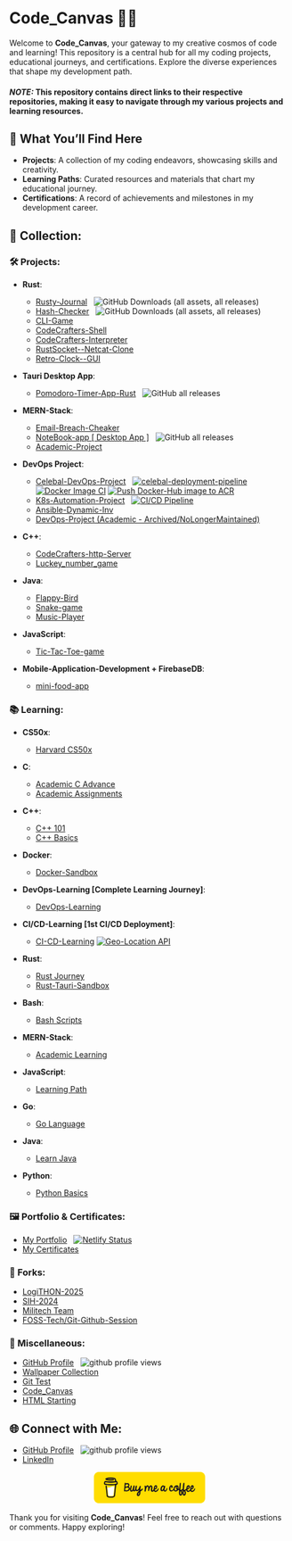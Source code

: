 # Code_Canvas 🌌💫

Welcome to **Code_Canvas**, your gateway to my creative cosmos of code and learning! This repository is a central hub for all my coding projects, educational journeys, and certifications. Explore the diverse experiences that shape my development path.
#### *NOTE:* This repository contains direct links to their respective repositories, making it easy to navigate through my various projects and learning resources.
 
## 🌟 What You’ll Find Here

- **Projects**: A collection of my coding endeavors, showcasing skills and creativity.
- **Learning Paths**: Curated resources and materials that chart my educational journey.
- **Certifications**: A record of achievements and milestones in my development career.

## 🌲 Collection:

### 🛠️ Projects:
- **Rust**:
  - [Rusty-Journal](https://github.com/akash2061/Rusty-Journal) &nbsp; ![GitHub Downloads (all assets, all releases)](https://img.shields.io/github/downloads/akash2061/Rusty-Journal/total?color=azure&style=plastic)
  - [Hash-Checker](https://github.com/akash2061/RUST-Hash-Checker) &nbsp; ![GitHub Downloads (all assets, all releases)](https://img.shields.io/github/downloads/akash2061/RUST-Hash-Checker/total?color=azure&style=plastic)
  - [CLI-Game](https://github.com/akash2061/RUST-CLI-Game)
  - [CodeCrafters-Shell](https://github.com/akash2061/codecrafters-shell-rust)
  - [CodeCrafters-Interpreter](https://github.com/akash2061/Interpreter-rust)
  - [RustSocket--Netcat-Clone](https://github.com/akash2061/RustSocket-NetCat-Clone)
  - [Retro-Clock--GUI](https://github.com/akash2061/Rust-Retro-Clock--GUI)

- **Tauri Desktop App**:
  - [Pomodoro-Timer-App-Rust](https://github.com/akash2061/Pomodoro-Timer-App-Rust) &nbsp; ![GitHub all releases](https://img.shields.io/github/downloads/akash2061/Pomodoro-Timer-App-Rust/total?color=azure&style=plastic)

- **MERN-Stack**:
  - [Email-Breach-Cheaker]()
  - [NoteBook-app [ Desktop App ]](https://github.com/akash2061/NoteBook-app) &nbsp; ![GitHub all releases](https://img.shields.io/github/downloads/akash2061/NoteBook-app/total?color=azure&style=plastic)
  - [Academic-Project](https://github.com/akash2061/MERN_STACK_PROJECT)

- **DevOps Project**:
  - [Celebal-DevOps-Project](https://github.com/akash2061/Celebal-DevOps-Project) &nbsp; [![celebal-deployment-pipeline](https://github.com/akash2061/Celebal-DevOps-Project/actions/workflows/celebal-deployment-pipeline.yml/badge.svg)](https://github.com/akash2061/Celebal-DevOps-Project/actions/workflows/celebal-deployment-pipeline.yml) [![Docker Image CI](https://github.com/akash2061/Celebal-DevOps-Project/actions/workflows/docker-image-CI.yml/badge.svg)](https://github.com/akash2061/Celebal-DevOps-Project/actions/workflows/docker-image-CI.yml) [![Push Docker-Hub image to ACR](https://github.com/akash2061/Celebal-DevOps-Project/actions/workflows/azure-container-reg-CI.yml/badge.svg)](https://github.com/akash2061/Celebal-DevOps-Project/actions/workflows/azure-container-reg-CI.yml)
  - [K8s-Automation-Project](https://github.com/akash2061/K8s-Project) &nbsp; [![CI/CD Pipeline](https://github.com/akash2061/K8s-Project/actions/workflows/CI_CD_Pipeline.yml/badge.svg)](https://github.com/akash2061/K8s-Project/actions/workflows/CI_CD_Pipeline.yml)
  - [Ansible-Dynamic-Inv](https://github.com/akash2061/Ansible-Dynamic-Inv)
  - [DevOps-Project (Academic - Archived/NoLongerMaintained)](https://github.com/akash2061/DevOps-Project)

- **C++**:
  - [CodeCrafters-http-Server](https://github.com/akash2061/codecrafters-http-server-cpp)
  - [Luckey_number_game](https://github.com/akash2061/Luckey_number_game_Cpp)

- **Java**:
  - [Flappy-Bird](https://github.com/akash2061/Flappy-Bird-Java-Project)
  - [Snake-game](https://github.com/akash2061/Snake_game--Java)
  - [Music-Player](https://github.com/akash2061/Music_Player-Java-Project)

- **JavaScript**:
  - [Tic-Tac-Toe-game](https://github.com/akash2061/Tic-Tac-Toe-Game)

- **Mobile-Application-Development + FirebaseDB**:
  - [mini-food-app](https://github.com/akash2061/mini-food-app)

### 📚 Learning:
- **CS50x**:
  - [Harvard CS50x](https://github.com/akash2061/Cs50x)

- **C**:
  - [Academic C Advance](https://github.com/akash2061/C-ADVANCE)
  - [Academic Assignments](https://github.com/akash2061/C-Assignment-1st-Year)

- **C++**:
  - [C++ 101](https://github.com/akash2061/CPP-101)
  - [C++ Basics](https://github.com/akash2061/Cpp-Basics)

- **Docker**:
  - [Docker-Sandbox](https://github.com/akash2061/Docker-Sandbox)

- **DevOps-Learning [Complete Learning Journey]**:
  - [DevOps-Learning](https://github.com/akash2061/DevOps-Learning)

- **CI/CD-Learning [1st CI/CD Deployment]**:
  - [CI-CD-Learning](https://github.com/akash2061/CI-CD-Learning) [![Geo-Location API](https://github.com/akash2061/CI-CD-Learning/actions/workflows/geo-location.yml/badge.svg)](https://github.com/akash2061/CI-CD-Learning/actions/workflows/geo-location.yml)

- **Rust**:
  - [Rust Journey](https://github.com/akash2061/RUST-First-Code)
  - [Rust-Tauri-Sandbox](https://github.com/akash2061/Rust-Tauri-Sandbox)

- **Bash**:
  - [Bash Scripts](https://github.com/akash2061/Bash-Craft)

- **MERN-Stack**:
  - [Academic Learning](https://github.com/akash2061/MERN-STACK-TRAINING)

- **JavaScript**:
  - [Learning Path](https://github.com/akash2061/JavaScript-Learning-Path)

- **Go**:
  - [Go Language](https://github.com/akash2061/GO-Lang)

- **Java**:
  - [Learn Java](https://github.com/akash2061/Learn-JAVA)

- **Python**:
  - [Python Basics](https://github.com/akash2061/PYTHON)

### 🖼️ Portfolio & Certificates:
- [My Portfolio](https://github.com/akash2061/Portfolio) &nbsp; [![Netlify Status](https://api.netlify.com/api/v1/badges/82115093-284e-4d40-a2da-0fa0c87af19f/deploy-status)](https://akashsoni.netlify.app/)
- [My Certificates](https://github.com/akash2061/My-Certificates)

### 🍴 Forks:
- [LogiTHON-2025](https://github.com/Tech-Transit)
- [SIH-2024](https://github.com/akash2061/SIH-2024)
- [Militech Team](https://github.com/akash2061/Militech)
- [FOSS-Tech/Git-Github-Session](https://github.com/akash2061/Git-Github-Session)

### 🎨 Miscellaneous:
- [GitHub Profile](https://github.com/akash2061) &nbsp; ![github profile views](https://komarev.com/ghpvc/?username=akash2061&style=plastic)
- [Wallpaper Collection](https://github.com/akash2061/Wallpapers)
- [Git Test](https://github.com/akash2061/Git-Learn-Test-Repository)
- [Code_Canvas](https://github.com/akash2061/Code_Canvas)
- [HTML Starting](https://github.com/akash2061/HTML)

## 🌐 Connect with Me:

- [GitHub Profile](https://github.com/akash2061) &nbsp; ![github profile views](https://komarev.com/ghpvc/?username=akash2061&style=plastic)
- [LinkedIn](https://www.linkedin.com/in/akash-soni-01475924b/)

<p align="center">
    <a href="https://www.buymeacoffee.com/akash2061"><img width="200" src="https://github.com/akash2061/akash2061/blob/main/icons/bmc-button.png" /></a>
</p>

Thank you for visiting **Code_Canvas**! Feel free to reach out with questions or comments. Happy exploring!
